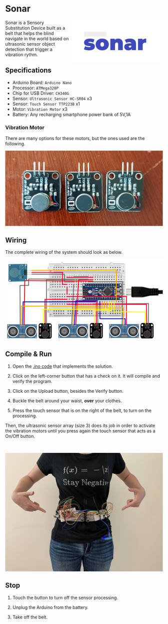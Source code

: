 
# Sonar

<img align="right" width="300px" src="https://github.com/the-other-mariana/sonar/blob/master/media/sonar.png">


Sonar is a Sensory Substitution Device built as a belt that helps the blind navigate in the world based on ultrasonic sensor object detection that trigger a vibration rythm.

## Specifications

- Arduino Board: `Arduino Nano`
- Processor: `ATMega328P`
- Chip for USB Driver: `CH340G`
- Sensor: `Ultrasonic Sensor HC-SR04` x3
- Sensor: `Touch Sensor TTP223B` x1
- Motor: `Vibration Motor` x3
- Battery: Any recharging smartphone power bank of 5V,1A

### Vibration Motor

There are many options for these motors, but the ones used are the following. <br />

![image](https://github.com/the-other-mariana/sonar/blob/master/media/motors.jpg?raw=true) <br />

## Wiring

The complete wiring of the system should look as below. <br />

![image](https://github.com/the-other-mariana/sonar/blob/master/media/wiring.png?raw=true) <br />

## Compile & Run

1. Open the [.ino code](https://github.com/the-other-mariana/sonar/blob/master/ultrasonic-vibration-rythm/ultrasonic-vibration-rythm.ino) that implements the solution.

2. Click on the left-corner button that has a check on it. It will compile and verify the program.

3. Click on the Upload button, besides the Verify button.

4. Buckle the belt around your waist, **over** your clothes.

5. Press the touch sensor that is on the right of the belt, to turn on the processing.

Then, the ultrasonic sensor array (size 3) does its job in order to activate the vibration motors until you press again the touch sensor that acts as a On/Off button.


<br />

![image](https://github.com/the-other-mariana/sonar/blob/master/prototype/waist01.jpg?raw=true) <br />

## Stop

1. Touch the button to turn off the sensor processing.

2. Unplug the Arduino from the battery.

3. Take off the belt.
